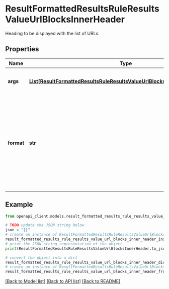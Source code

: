 # ResultFormattedResultsRuleResultsValueUrlBlocksInnerHeader

Heading to be displayed with the list of URLs.

## Properties

Name | Type | Description | Notes
------------ | ------------- | ------------- | -------------
**args** | [**List[ResultFormattedResultsRuleResultsValueUrlBlocksInnerHeaderArgsInner]**](ResultFormattedResultsRuleResultsValueUrlBlocksInnerHeaderArgsInner.md) | List of arguments for the format string. | [optional] 
**format** | **str** | A localized format string with $N placeholders, where N is the 1-indexed argument number, e.g. &#39;Minifying the following $1 resources would save a total of $2 bytes&#39;. | [optional] 

## Example

```python
from openapi_client.models.result_formatted_results_rule_results_value_url_blocks_inner_header import ResultFormattedResultsRuleResultsValueUrlBlocksInnerHeader

# TODO update the JSON string below
json = "{}"
# create an instance of ResultFormattedResultsRuleResultsValueUrlBlocksInnerHeader from a JSON string
result_formatted_results_rule_results_value_url_blocks_inner_header_instance = ResultFormattedResultsRuleResultsValueUrlBlocksInnerHeader.from_json(json)
# print the JSON string representation of the object
print(ResultFormattedResultsRuleResultsValueUrlBlocksInnerHeader.to_json())

# convert the object into a dict
result_formatted_results_rule_results_value_url_blocks_inner_header_dict = result_formatted_results_rule_results_value_url_blocks_inner_header_instance.to_dict()
# create an instance of ResultFormattedResultsRuleResultsValueUrlBlocksInnerHeader from a dict
result_formatted_results_rule_results_value_url_blocks_inner_header_from_dict = ResultFormattedResultsRuleResultsValueUrlBlocksInnerHeader.from_dict(result_formatted_results_rule_results_value_url_blocks_inner_header_dict)
```
[[Back to Model list]](../README.md#documentation-for-models) [[Back to API list]](../README.md#documentation-for-api-endpoints) [[Back to README]](../README.md)


